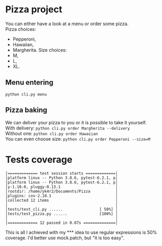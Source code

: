 # Pizza project
You can either have a look at a menu or order some pizza.\
Pizza choices:
- Pepperoni,
- Hawaiian,
- Margherita.
Size choices:
- M,
- L,
- XL.
## Menu entering
`python cli.py menu`
## Pizza baking
We can deliver your pizza to you or it is possible to take it yourself.\
With delivery: `python cli.py order Margherita --delivery`\
Without one: `python cli.py order Hawaiian`\
You can even choose size: `python cli.py order Pepperoni --size=M`
# Tests coverage
```
│============= test session starts =============│
│platform linux -- Python 3.8.6, pytest-6.2.1, p│
│platform linux -- Python 3.8.6, pytest-6.2.1, p│
│y-1.10.0, pluggy-0.13.1                        │
│rootdir: /home/yk4r2/Documents/Pizza           │
│plugins: cov-2.10.1                            │
│collected 12 items                             │
│                                               │
│tests/test_cli.py ......                [ 50%] │
│tests/test_pizza.py ......              [100%] │
│                                               │
│============= 12 passed in 0.07s ==============│
```

This is all I achieved with my *** idea to use regular expressions is 50% coverage. I'd better use mock.patch, but "it is too easy".
